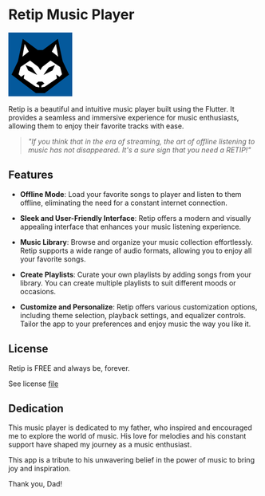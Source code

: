 # Retip Music Player

<p align="left">
    <img src="assets/icons/retip_release.svg" width="128">
</p>

Retip is a beautiful and intuitive music player built using the Flutter. It provides a seamless and immersive experience for music enthusiasts, allowing them to enjoy their favorite tracks with ease.

> *"If you think that in the era of streaming, the art of offline listening to music has not disappeared. It's a sure sign that you need a RETIP!"*

## Features

- **Offline Mode**: Load your favorite songs to player and listen to them offline, eliminating the need for a constant internet connection.

- **Sleek and User-Friendly Interface**: Retip offers a modern and visually appealing interface that enhances your music listening experience.

- **Music Library**: Browse and organize your music collection effortlessly. Retip supports a wide range of audio formats, allowing you to enjoy all your favorite songs.

- **Create Playlists**: Curate your own playlists by adding songs from your library. You can create multiple playlists to suit different moods or occasions.

- **Customize and Personalize**: Retip offers various customization options, including theme selection, playback settings, and equalizer controls. Tailor the app to your preferences and enjoy music the way you like it.

## License

Retip is FREE and always be, forever.

See license [file](LICENSE)

## Dedication

This music player is dedicated to my father, who inspired and encouraged me to explore the world of music. His love for melodies and his constant support have shaped my journey as a music enthusiast.

This app is a tribute to his unwavering belief in the power of music to bring joy and inspiration.

Thank you, Dad!
